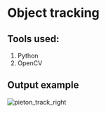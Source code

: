 # Object tracking

## Tools used:
1. Python
2. OpenCV

## Output example
 
![pieton_track_right](https://user-images.githubusercontent.com/17656625/204041534-29e9781f-0336-424c-8790-253f7b4d3e98.gif)
